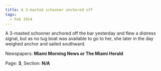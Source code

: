 ```yaml
---  
title: A 3-masted schooner anchored off  
tags:  
  - Feb 1914  
---  
```

  
A 3-masted schooner anchored off the bar yesterday and flew a distress signal, but as no tug boat was available to go to her, she later in the day weighed anchor and sailed southward.  
  
Newspapers: **Miami Morning News or The Miami Herald**  
  
Page: **3**, Section: **N/A** 
